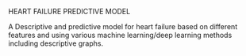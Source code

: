 HEART FAILURE PREDICTIVE MODEL 							    

A Descriptive and predictive model for heart failure based on different features and using various machine learning/deep learning methods including descriptive graphs.
